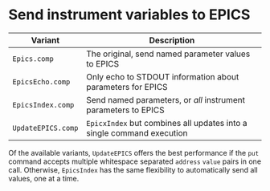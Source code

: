 # Send instrument variables to EPICS 

| Variant            | Description                                                           |
|--------------------|-----------------------------------------------------------------------|
| `Epics.comp`       | The original, send named parameter values to EPICS                    |
| `EpicsEcho.comp`   | Only echo to STDOUT information about parameters for EPICS            |
| `EpicsIndex.comp`  | Send named parameters, or *all* instrument parameters to EPICS        |
| `UpdateEPICS.comp` | `EpicxIndex` but combines all updates into a single command execution |

Of the available variants, `UpdateEPICS` offers the best performance if the `put` command
accepts multiple whitespace separated `address` `value` pairs in one call.
Otherwise, `EpicsIndex` has the same flexibility to automatically send all values, one at a time.
